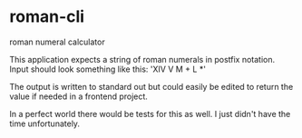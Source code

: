 # roman-cli
roman numeral calculator

This application expects a string of roman numerals in postfix notation.
Input should look something like this:
'XIV V M + L *'

The output is written to standard out but could easily be edited to return the value if needed in a frontend project.

In a perfect world there would be tests for this as well. I just didn't have the time unfortunately.

